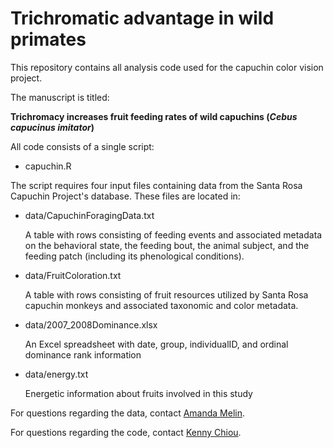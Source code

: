 # Trichromatic advantage in wild primates

This repository contains all analysis code used for the capuchin color vision project.

The manuscript is titled:

**Trichromacy increases fruit feeding rates of wild capuchins (*Cebus capucinus imitator*)**

All code consists of a single script:

* capuchin.R

The script requires four input files containing data from the Santa Rosa Capuchin Project's database. These files are located in:

* data/CapuchinForagingData.txt

	A table with rows consisting of feeding events and associated metadata on the behavioral state, the feeding bout, the animal subject, and the feeding patch (including its phenological conditions).

* data/FruitColoration.txt

	A table with rows consisting of fruit resources utilized by Santa Rosa capuchin monkeys and associated taxonomic and color metadata.

* data/2007_2008Dominance.xlsx

	An Excel spreadsheet with date, group, individualID, and ordinal dominance rank information

* data/energy.txt

	Energetic information about fruits involved in this study

For questions regarding the data, contact [Amanda Melin](mailto:amanda.melin@ucalgary.ca).

For questions regarding the code, contact [Kenny Chiou](mailto:kchiou@uw.edu).